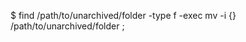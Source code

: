 <!-- layout:code post: database-backup_mysql -->


$ find /path/to/unarchived/folder -type f -exec mv -i {} /path/to/unarchived/folder \;  
